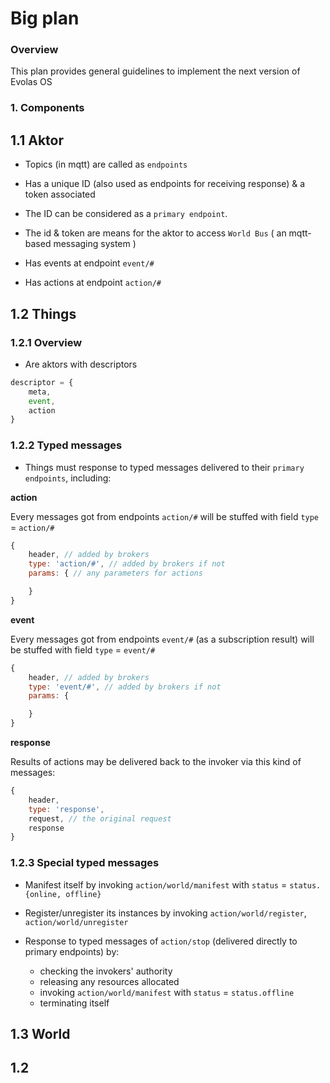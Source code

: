 Big plan
===========================


### Overview

This plan provides general guidelines to implement the next version of Evolas OS

### 1. Components

## 1.1 Aktor

- Topics (in mqtt) are called as `endpoints`

- Has a unique ID (also used as endpoints for receiving response) & a token associated

- The ID can be considered as a `primary endpoint`.

- The id & token are means for the aktor to access `World Bus` ( an mqtt-based messaging system )

- Has events at endpoint `event/#`

- Has actions at endpoint `action/#`


## 1.2 Things

### 1.2.1 Overview
- Are aktors with descriptors

```js
descriptor = {
	meta,
	event,
	action
}
```

### 1.2.2 Typed messages

- Things must response to typed messages delivered to their `primary endpoints`, including:

**action**

Every messages got from endpoints `action/#` will be stuffed with field `type` = `action/#`

```js
{
	header, // added by brokers
	type: 'action/#', // added by brokers if not
	params: { // any parameters for actions

	}
}
```

**event**

Every messages got from endpoints `event/#` (as a subscription result) will be stuffed with field `type` = `event/#`

```js
{
	header, // added by brokers
	type: 'event/#', // added by brokers if not
	params: {

	}
}
```

**response**

Results of actions may be delivered back to the invoker via this kind of messages:

```js
{
	header,
	type: 'response',
	request, // the original request
	response
}
```

### 1.2.3 Special typed messages
- Manifest itself by invoking `action/world/manifest` with `status` = `status.{online, offline}`

- Register/unregister its instances by invoking `action/world/register`, `action/world/unregister`

- Response to typed messages of `action/stop` (delivered directly to primary endpoints) by:
	- checking the invokers' authority
	- releasing any resources allocated
	- invoking `action/world/manifest` with `status` = `status.offline`
	- terminating itself

## 1.3 World



## 1.2 